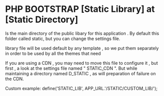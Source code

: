 # PHP BOOTSTRAP [Static Library] at [Static Directory]

Is the main directory of the public libary for this application . By default this folder called static, but you can change the settings file.

library file will be used default by any template , so we put them separately in order to be used by all the themes that need

If you are using a CDN , you may need to move this file to configure it , but first , a look at the settings file named " STATIC_CDN ". But while maintaining a directory named D_STATIC , as will preparation of failure on the CDN.

Custom example: define('STATIC_LIB', APP_URL.'/STATIC/CUSTOM_LIB/');